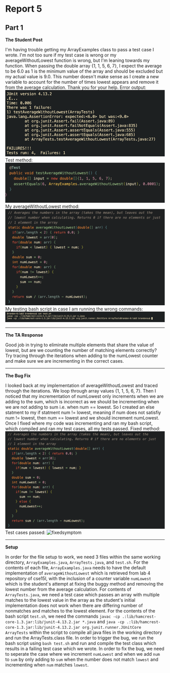 # Report 5
## Part 1
**The Student Post**

I'm having trouble getting my ArrayExamples class to pass a test case I wrote. I'm not too sure if my test case is wrong or my averageWithoutLowest function is wrong, but I'm leaning towards my function. When passing the double array {1, 1, 5, 6, 7}, I expect the average to be 6.0 as 1 is the minimum value of the array and should be excluded but my actual value is 9.0. This number doesn't make sense as I create a new variable to account for the number of times lowest appears and remove it from the average calculation. Thank you for your help.
Error output:
![symptom](symptom.png)
Test method:
![testmethod](testmethod.png)
My averageWithoutLowest method:
![method](method.png)
My testing bash script in case I am running the wrong commands:
![bash](bash.png)

---
**The TA Response**

Good job in trying to eliminate multiple elements that share the value of lowest, but are we counting the number of matching elements correctly? Try tracing through the iterations when adding to the numLowest counter and make sure we are incrementing in the correct cases. 

---
**The Bug Fix**

I looked back at my implementation of averageWithoutLowest and traced through the iterations. We loop through array values {1, 1, 5, 6, 7}. Then I noticed that my incrementation of numLowest only increments when we are adding to the sum, which is incorrect as we should be incrementing when we are not adding to sum i.e. when num == lowest. So I created an else statment to my if statment num != lowest, meaning if num does not satisfiy num != lowest, then num == lowest and we should increment numLowest. Once I fixed where my code was incrementing and ran my bash script, which compiled and ran my test cases, all my tests passed.
Fixed method:
![fixedmethod](fixedmethod.png)
Test cases passed:
![fixedsymptom](fixed_symptom.png)

---
**Setup**

In order for the file setup to work, we need 3 files within the same working directory, `ArrayExamples.java`, `ArrayTests.java`, and `test.sh`. For the contents of each file, `ArrayExamples.java` needs to have the default implementation of `averageWithoutLowest` which is retrieved from lab 4 repository of cse15l, with the inclusion of a counter variable `numLowest` which is the student's attempt at fixing the buggy method and removing the lowest number from the average calculation. For contents of `ArrayTests.java`, we need a test case which passes an array with multiple matches to the lowest value in the array as the student's initial implementation does not work when there are differing number of nonmatches and matches to the lowest element. For the contents of the bash script `test.sh`, we need the commands `javac -cp .:lib/hamcrest-core-1.3.jar:lib/junit-4.13.2.jar *.java` and `java -cp .:lib/hamcrest-core-1.3.jar:lib/junit-4.13.2.jar org.junit.runner.JUnitCore ArrayTests` within the script to compile all java files in the working directory and run the ArrayTests.class file. In order to trigger the bug, we run the bash script using `bash test.sh` and run and compile the test class which results in a failing test case which we wrote. In order to fix the bug, we need to seperate the case where we increment `numLowest` and when we add `num` to `sum` by only adding to `sum` when the number does not match `lowest` and incrementing when `num` matches `lowest`.


